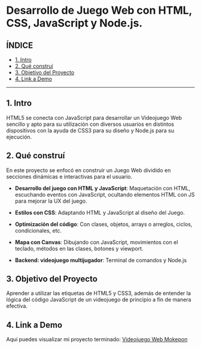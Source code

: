 # Desarrollo de Juego Web con HTML, CSS, JavaScript y Node.js.

## **ÍNDICE**

* [1. Intro](#)
* [2. Qué construí](#)
* [3. Objetivo del Proyecto](#)
* [4. Link a Demo](#)

****

## 1. Intro

HTML5 se conecta con JavaScript para desarrollar un Videojuego Web sencillo y apto para su utilización con diversos usuarios en distintos dispositivos con la ayuda de CSS3 para su diseño y Node.js para su ejecución.

## 2. Qué construí

En este proyecto se enfocó en construir un Juego Web dividido en secciones dinámicas e interactivas para el usuario.

* **Desarrollo del juego con HTML y JavaScript**: Maquetación con HTML, escuchando eventos con JavaScript, ocultando elementos HTML con JS para mejorar la UX del juego.

* **Estilos con CSS**: Adaptando HTML y JavaScript al diseño del Juego.

* **Optimización del código**: Con clases, objetos, arrays o arreglos, ciclos, condicionales, etc.

* **Mapa con Canvas**: Dibujando con JavaScript, movimientos con el teclado, métodos en las clases, botones y viewport.

* **Backend: videojuego multijugador**: Terminal de comandos y Node.js

## 3. Objetivo del Proyecto
Aprender a utilizar las etiquetas de HTML5 y CSS3, además de entender la lógica del código JavaScript de un videojuego de principio a fin de manera efectiva.

## 4. Link a Demo
Aquí puedes visualizar mi proyecto terminado: [Videojuego Web Mokepon](https://batalla-de-mokepones.netlify.app/)
